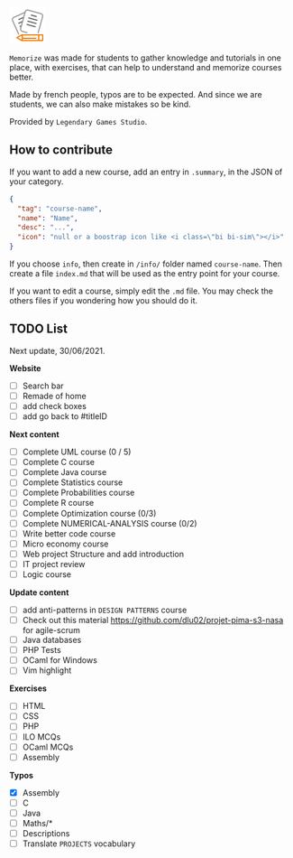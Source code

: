 ![icon](.github/icon64.png)

``Memorize`` was made for students to gather knowledge and tutorials 
in one place, with exercises, that can help to understand and memorize
courses better.

Made by french people, typos are to be expected. And since we are students,
we can also make mistakes so be kind.

Provided by `Legendary Games Studio`.

## How to contribute

If you want to add a new course, add an entry in
``.summary``, in the JSON of your category.

```json
{
  "tag": "course-name",
  "name": "Name",
  "desc": "...",
  "icon": "null or a boostrap icon like <i class=\"bi bi-sim\"></i>"
}
```

If you choose ``info``, then create in
``/info/`` folder named `course-name`. Then create
a file ``index.md`` that will be used as the entry
point for your course.

If you want to edit a course, simply edit the ``.md``
file. You may check the others files if you wondering
how you should do it.

## TODO List

Next update, 30/06/2021.

**Website**

* [ ] Search bar
* [ ] Remade of home
* [ ] add check boxes
* [ ] add go back to #titleID

**Next content**

* [ ] Complete UML course (0 / 5)
* [ ] Complete C course
* [ ] Complete Java course
* [ ] Complete Statistics course
* [ ] Complete Probabilities course
* [ ] Complete R course
* [ ] Complete Optimization course (0/3)
* [ ] Complete NUMERICAL-ANALYSIS course (0/2)
* [ ] Write better code course
* [ ] Micro economy course
* [ ] Web project Structure and add introduction
* [ ] IT project review
* [ ] Logic course

**Update content**

* [ ] add anti-patterns in ``DESIGN PATTERNS`` course
* [ ] Check out this material <https://github.com/dlu02/projet-pima-s3-nasa>
  for agile-scrum
* [ ] Java databases
* [ ] PHP Tests
* [ ] OCaml for Windows
* [ ] Vim highlight

**Exercises**

* [ ] HTML
* [ ] CSS
* [ ] PHP
* [ ] ILO MCQs
* [ ] OCaml MCQs
* [ ] Assembly

**Typos**

* [x] Assembly
* [ ] C
* [ ] Java
* [ ] Maths/*
* [ ] Descriptions
* [ ] Translate ``PROJECTS`` vocabulary